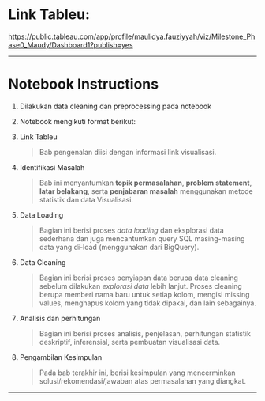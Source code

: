 # Link Tableu:
https://public.tableau.com/app/profile/maulidya.fauziyyah/viz/Milestone_Phase0_Maudy/Dashboard1?publish=yes

---

# Notebook Instructions
1. Dilakukan data cleaning dan preprocessing pada notebook
2. Notebook mengikuti format berikut:
  1. Link Tableu
      > Bab pengenalan diisi dengan informasi link visualisasi.

  2. Identifikasi Masalah
      > Bab ini menyantumkan **topik permasalahan**, **problem statement**, **latar belakang**, serta **penjabaran masalah** menggunakan metode statistik dan data Visualisasi.

  3. Data Loading 
      > Bagian ini berisi proses *data loading* dan eksplorasi data sederhana dan juga mencantumkan query SQL masing-masing data yang di-load (menggunakan dari BigQuery).

  4. Data Cleaning
      > Bagian ini berisi proses penyiapan data berupa data cleaning sebelum dilakukan *explorasi data* lebih lanjut. Proses cleaning berupa memberi nama baru untuk setiap kolom, mengisi missing values, menghapus kolom yang tidak dipakai, dan lain sebagainya.

  5. Analisis dan perhitungan
      > Bagian ini berisi proses analisis, penjelasan, perhitungan statistik deskriptif, inferensial, serta pembuatan visualisasi data. 

  6. Pengambilan Kesimpulan
      > Pada bab terakhir ini, berisi kesimpulan yang mencerminkan solusi/rekomendasi/jawaban atas permasalahan yang diangkat.

---